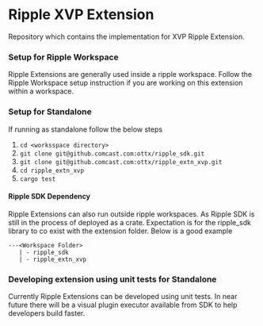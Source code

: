 # Ripple XVP Extension
Repository which contains the implementation for XVP Ripple Extension.

### Setup for Ripple Workspace
Ripple Extensions are generally used inside a ripple workspace. Follow the Ripple Workspace setup instruction if you are working on this extension within a workspace.

### Setup for Standalone
If running as standalone follow the below steps

1. `cd <worksspace directory>`
2. `git clone git@github.comcast.com:ottx/ripple_sdk.git`
3. `git clone git@github.comcast.com:ottx/ripple_extn_xvp.git`
4. `cd ripple_extn_xvp`
5. `cargo test`

#### Ripple SDK Dependency
Ripple Extensions can also run outside ripple workspaces. As Ripple SDK is still in the process of
deployed as a crate. Expectation is for the ripple_sdk library to co exist with the extension folder.
Below is a good example 

```
---<Workspace Folder>
   | - ripple_sdk
   | - ripple_extn_xvp
```

### Developing extension using unit tests for Standalone
Currently Ripple Extensions can be developed using unit tests. In near future there will be a visual plugin executor available from SDK to help developers build faster. 